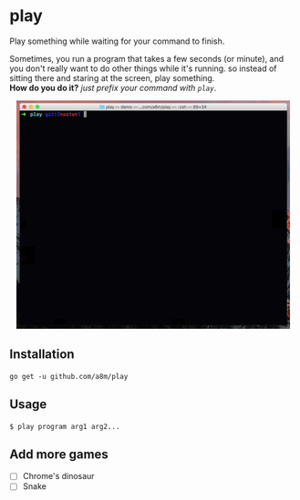 # play

Play something while waiting for your command to finish.

Sometimes, you run a program that takes a few seconds (or minute), and you don't really want to do other things while it's running. so instead of sitting there and staring at the screen, play something.   
__How do you do it?__ _just prefix your command with `play`_.


<p align="center">
  <img 
    src="gif/demo.gif" alt="play demo">
</p>


## Installation

```
go get -u github.com/a8m/play
```

## Usage

```
$ play program arg1 arg2...
```

## Add more games
- [ ] Chrome's dinosaur
- [ ] Snake
